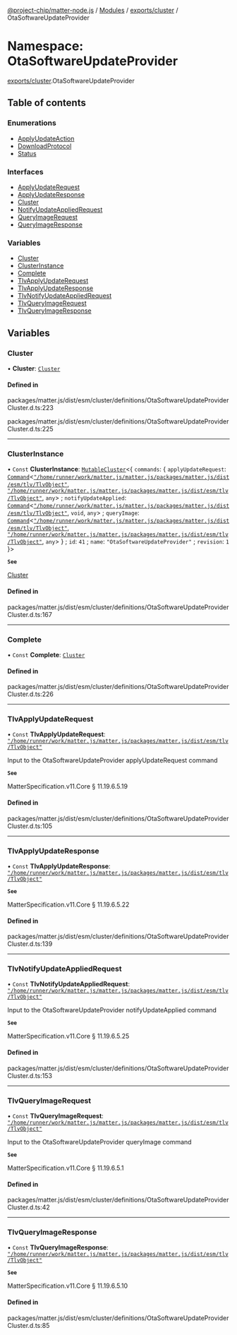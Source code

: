 [@project-chip/matter-node.js](../README.md) / [Modules](../modules.md) / [exports/cluster](exports_cluster.md) / OtaSoftwareUpdateProvider

# Namespace: OtaSoftwareUpdateProvider

[exports/cluster](exports_cluster.md).OtaSoftwareUpdateProvider

## Table of contents

### Enumerations

- [ApplyUpdateAction](../enums/exports_cluster.OtaSoftwareUpdateProvider.ApplyUpdateAction.md)
- [DownloadProtocol](../enums/exports_cluster.OtaSoftwareUpdateProvider.DownloadProtocol.md)
- [Status](../enums/exports_cluster.OtaSoftwareUpdateProvider.Status.md)

### Interfaces

- [ApplyUpdateRequest](../interfaces/exports_cluster.OtaSoftwareUpdateProvider.ApplyUpdateRequest.md)
- [ApplyUpdateResponse](../interfaces/exports_cluster.OtaSoftwareUpdateProvider.ApplyUpdateResponse.md)
- [Cluster](../interfaces/exports_cluster.OtaSoftwareUpdateProvider.Cluster.md)
- [NotifyUpdateAppliedRequest](../interfaces/exports_cluster.OtaSoftwareUpdateProvider.NotifyUpdateAppliedRequest.md)
- [QueryImageRequest](../interfaces/exports_cluster.OtaSoftwareUpdateProvider.QueryImageRequest.md)
- [QueryImageResponse](../interfaces/exports_cluster.OtaSoftwareUpdateProvider.QueryImageResponse.md)

### Variables

- [Cluster](exports_cluster.OtaSoftwareUpdateProvider.md#cluster)
- [ClusterInstance](exports_cluster.OtaSoftwareUpdateProvider.md#clusterinstance)
- [Complete](exports_cluster.OtaSoftwareUpdateProvider.md#complete)
- [TlvApplyUpdateRequest](exports_cluster.OtaSoftwareUpdateProvider.md#tlvapplyupdaterequest)
- [TlvApplyUpdateResponse](exports_cluster.OtaSoftwareUpdateProvider.md#tlvapplyupdateresponse)
- [TlvNotifyUpdateAppliedRequest](exports_cluster.OtaSoftwareUpdateProvider.md#tlvnotifyupdateappliedrequest)
- [TlvQueryImageRequest](exports_cluster.OtaSoftwareUpdateProvider.md#tlvqueryimagerequest)
- [TlvQueryImageResponse](exports_cluster.OtaSoftwareUpdateProvider.md#tlvqueryimageresponse)

## Variables

### Cluster

• **Cluster**: [`Cluster`](../interfaces/exports_cluster.OtaSoftwareUpdateProvider.Cluster.md)

#### Defined in

packages/matter.js/dist/esm/cluster/definitions/OtaSoftwareUpdateProviderCluster.d.ts:223

packages/matter.js/dist/esm/cluster/definitions/OtaSoftwareUpdateProviderCluster.d.ts:225

___

### ClusterInstance

• `Const` **ClusterInstance**: [`MutableCluster`](../interfaces/exports_cluster.MutableCluster-1.md)\<\{ `commands`: \{ `applyUpdateRequest`: [`Command`](../interfaces/exports_cluster.Command.md)\<[`"/home/runner/work/matter.js/matter.js/packages/matter.js/dist/esm/tlv/TlvObject"`](exports_certificate._internal_.__home_runner_work_matter_js_matter_js_packages_matter_js_dist_esm_tlv_TlvObject_.md), [`"/home/runner/work/matter.js/matter.js/packages/matter.js/dist/esm/tlv/TlvObject"`](exports_certificate._internal_.__home_runner_work_matter_js_matter_js_packages_matter_js_dist_esm_tlv_TlvObject_.md), `any`\> ; `notifyUpdateApplied`: [`Command`](../interfaces/exports_cluster.Command.md)\<[`"/home/runner/work/matter.js/matter.js/packages/matter.js/dist/esm/tlv/TlvObject"`](exports_certificate._internal_.__home_runner_work_matter_js_matter_js_packages_matter_js_dist_esm_tlv_TlvObject_.md), `void`, `any`\> ; `queryImage`: [`Command`](../interfaces/exports_cluster.Command.md)\<[`"/home/runner/work/matter.js/matter.js/packages/matter.js/dist/esm/tlv/TlvObject"`](exports_certificate._internal_.__home_runner_work_matter_js_matter_js_packages_matter_js_dist_esm_tlv_TlvObject_.md), [`"/home/runner/work/matter.js/matter.js/packages/matter.js/dist/esm/tlv/TlvObject"`](exports_certificate._internal_.__home_runner_work_matter_js_matter_js_packages_matter_js_dist_esm_tlv_TlvObject_.md), `any`\>  } ; `id`: ``41`` ; `name`: ``"OtaSoftwareUpdateProvider"`` ; `revision`: ``1``  }\>

**`See`**

[Cluster](exports_cluster.OtaSoftwareUpdateProvider.md#cluster)

#### Defined in

packages/matter.js/dist/esm/cluster/definitions/OtaSoftwareUpdateProviderCluster.d.ts:167

___

### Complete

• `Const` **Complete**: [`Cluster`](../interfaces/exports_cluster.OtaSoftwareUpdateProvider.Cluster.md)

#### Defined in

packages/matter.js/dist/esm/cluster/definitions/OtaSoftwareUpdateProviderCluster.d.ts:226

___

### TlvApplyUpdateRequest

• `Const` **TlvApplyUpdateRequest**: [`"/home/runner/work/matter.js/matter.js/packages/matter.js/dist/esm/tlv/TlvObject"`](exports_certificate._internal_.__home_runner_work_matter_js_matter_js_packages_matter_js_dist_esm_tlv_TlvObject_.md)

Input to the OtaSoftwareUpdateProvider applyUpdateRequest command

**`See`**

MatterSpecification.v11.Core § 11.19.6.5.19

#### Defined in

packages/matter.js/dist/esm/cluster/definitions/OtaSoftwareUpdateProviderCluster.d.ts:105

___

### TlvApplyUpdateResponse

• `Const` **TlvApplyUpdateResponse**: [`"/home/runner/work/matter.js/matter.js/packages/matter.js/dist/esm/tlv/TlvObject"`](exports_certificate._internal_.__home_runner_work_matter_js_matter_js_packages_matter_js_dist_esm_tlv_TlvObject_.md)

**`See`**

MatterSpecification.v11.Core § 11.19.6.5.22

#### Defined in

packages/matter.js/dist/esm/cluster/definitions/OtaSoftwareUpdateProviderCluster.d.ts:139

___

### TlvNotifyUpdateAppliedRequest

• `Const` **TlvNotifyUpdateAppliedRequest**: [`"/home/runner/work/matter.js/matter.js/packages/matter.js/dist/esm/tlv/TlvObject"`](exports_certificate._internal_.__home_runner_work_matter_js_matter_js_packages_matter_js_dist_esm_tlv_TlvObject_.md)

Input to the OtaSoftwareUpdateProvider notifyUpdateApplied command

**`See`**

MatterSpecification.v11.Core § 11.19.6.5.25

#### Defined in

packages/matter.js/dist/esm/cluster/definitions/OtaSoftwareUpdateProviderCluster.d.ts:153

___

### TlvQueryImageRequest

• `Const` **TlvQueryImageRequest**: [`"/home/runner/work/matter.js/matter.js/packages/matter.js/dist/esm/tlv/TlvObject"`](exports_certificate._internal_.__home_runner_work_matter_js_matter_js_packages_matter_js_dist_esm_tlv_TlvObject_.md)

Input to the OtaSoftwareUpdateProvider queryImage command

**`See`**

MatterSpecification.v11.Core § 11.19.6.5.1

#### Defined in

packages/matter.js/dist/esm/cluster/definitions/OtaSoftwareUpdateProviderCluster.d.ts:42

___

### TlvQueryImageResponse

• `Const` **TlvQueryImageResponse**: [`"/home/runner/work/matter.js/matter.js/packages/matter.js/dist/esm/tlv/TlvObject"`](exports_certificate._internal_.__home_runner_work_matter_js_matter_js_packages_matter_js_dist_esm_tlv_TlvObject_.md)

**`See`**

MatterSpecification.v11.Core § 11.19.6.5.10

#### Defined in

packages/matter.js/dist/esm/cluster/definitions/OtaSoftwareUpdateProviderCluster.d.ts:85
